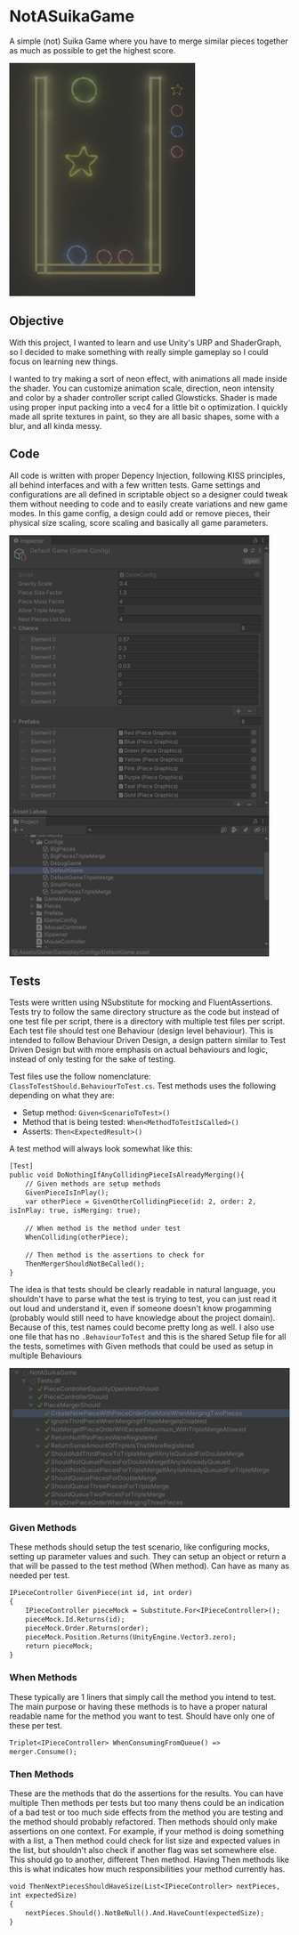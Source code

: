 # NotASuikaGame

A simple (not) Suika Game where you have to merge similar pieces together as much as possible to get the highest score.

![Game image](ReadmeScreenshots/Gameplay.png)

## Objective
With this project, I wanted to learn and use Unity's URP and ShaderGraph, so I decided to make something with really simple gameplay so I could focus on learning new things.

I wanted to try making a sort of neon effect, with animations all made inside the shader. You can customize animation scale, direction, neon intensity and color by a shader controller script called Glowsticks. Shader is made using proper input packing into a vec4 for a little bit o optimization. I quickly made all sprite textures in paint, so they are all basic shapes, some with a blur, and all kinda messy.

## Code
All code is written with proper Depency Injection, following KISS principles, all behind interfaces and with a few written tests.
Game settings and configurations are all defined in scriptable object so a designer could tweak them without needing to code and to easily create variations and new game modes.
In this game config, a design could add or remove pieces, their physical size scaling, score scaling and basically all game parameters.

![Game config image](ReadmeScreenshots/GameConfig.png "Game config in a scriptable object")

## Tests
Tests were written using NSubstitute for mocking and FluentAssertions. Tests try to follow the same directory structure as the code but instead of one test file per script, there is a directory with multiple test files per script. Each test file should test one Behaviour (design level behaviour). This is intended to follow Behaviour Driven Design, a design pattern similar to Test Driven Design but with more emphasis on actual behaviours and logic, instead of only testing for the sake of testing.

Test files use the follow nomenclature: `ClassToTestShould.BehaviourToTest.cs`. Test methods uses the following depending on what they are:

- Setup method: `Given<ScenarioToTest>()`
- Method that is being tested: `When<MethodToTestIsCalled>()`
- Asserts: `Then<ExpectedResult>()`

A test method will always look somewhat like this:
```CSharp
[Test]
public void DoNothingIfAnyCollidingPieceIsAlreadyMerging(){
    // Given methods are setup methods
    GivenPieceIsInPlay();
    var otherPiece = GivenOtherCollidingPiece(id: 2, order: 2, isInPlay: true, isMerging: true);

    // When method is the method under test
    WhenColliding(otherPiece);

    // Then method is the assertions to check for
    ThenMergerShouldNotBeCalled();
}

```

The idea is that tests should be clearly readable in natural language, you shouldn't have to parse what the test is trying to test, you can just read it out loud and understand it, even if someone doesn't know progamming (probably would still need to have knowledge about the project domain). Because of this, test names could become pretty long as well.
I also use one file that has no `.BehaviourToTest` and this is the shared Setup file for all the tests, sometimes with Given methods that could be used as setup in multiple Behaviours

![Test runner image](ReadmeScreenshots/Tests.png "Test runner in Unity")


### Given Methods
These methods should setup the test scenario, like configuring mocks, setting up parameter values and such. They can setup an object or return a that will be passed to the test method (When method). Can have as many as needed per test.

```CSharp
IPieceController GivenPiece(int id, int order)
{
    IPieceController pieceMock = Substitute.For<IPieceController>();
    pieceMock.Id.Returns(id);
    pieceMock.Order.Returns(order);
    pieceMock.Position.Returns(UnityEngine.Vector3.zero);
    return pieceMock;
}
```

### When Methods
These typically are 1 liners that simply call the method you intend to test. The main purpose or having these methods is to have a proper natural readable name for the method you want to test. Should have only one of these per test.

```CSharp
Triplet<IPieceController> WhenConsumingFromQueue() => merger.Consume();

```

### Then Methods
These are the methods that do the assertions for the results. You can have multiple Then methods per tests but too many thens could be an indication of a bad test or too much side effects from the method you are testing and the method should probably refactored.
Then methods should only make assertions on one context. For example, if your method is doing something with a list, a Then method could check for list size and expected values in the list, but shouldn't also check if another flag was set somewhere else. This should go to another, different Then method. Having Then methods like this is what indicates how much responsibilities your method currently has.

```CSharp
void ThenNextPiecesShouldHaveSize(List<IPieceController> nextPieces, int expectedSize)
{
    nextPieces.Should().NotBeNull().And.HaveCount(expectedSize);
}
```


